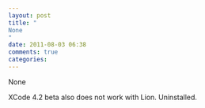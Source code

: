 ```yaml
---
layout: post
title: "
None
"
date: 2011-08-03 06:38
comments: true
categories: 
---
```


None


XCode 4.2 beta also does not work with Lion. Uninstalled.

